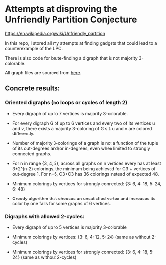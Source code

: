 # Attempts at disproving the Unfriendly Partition Conjecture

https://en.wikipedia.org/wiki/Unfriendly_partition

In this repo, I stored all my attempts at finding gadgets that could lead to a counterexample of the UPC.

There is also code for brute-finding a digraph that is not majority 3-colorable.

All graph files are sourced from [here](http://users.cecs.anu.edu.au/~bdm/data/digraphs.html).

## Concrete results:

### Oriented digraphs (no loops or cycles of length 2)

- Every digraph of up to 7 vertices is majority 3-colorable.

- For every digraph G of up to 6 vertices and every two of its vertices u and v, there exists a majority 3-coloring of G s.t. u and v are colored differently.

- Number of majority 3-colorings of a graph is not a function of the tuple of its out-degrees and/or in-degrees, even when limited to strongly connected graphs.

- For n in range {3, 4, 5}, across all graphs on n vertices every has at least 3*2^(n-2) colorings, the minimum being achieved for C3 + vertices of out-degree 1. For n=6, C3+C3 has 36 colorings instead of expected 48.

- Minimum colorings by vertices for strongly connected: {3: 6, 4: 18, 5: 24, 6: 48}

- Greedy algorithm that chooses an unsatisfied vertex and increases its color by one fails for some graphs of 6 vertices.


### Digraphs with allowed 2-cycles:

- Every digraph of up to 5 vertices is majority 3-colorable

- Minimum colorings by vertices: {3: 6, 4: 12, 5: 24} (same as without 2-cycles)

- Minimum colorings by vertices for strongly connected: {3: 6, 4: 18, 5: 24} (same as without 2-cycles)


